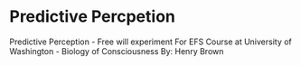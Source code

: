 # Predictive Percpetion
Predictive Perception - Free will experiment
For EFS Course at University of Washington - Biology of Consciousness
By: Henry Brown
